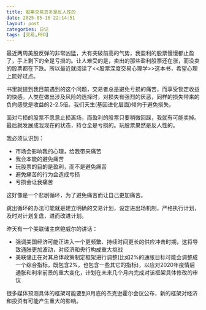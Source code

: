 ```yaml
---
title: 股票交易真多是反人性的
date: 2025-05-16 22:14:51
layout: post
categories: 日记
tags: [交易,FED]
---
```


最近两周美股反弹的非常凶猛，大有突破前高的气势，我盈利的股票慢慢都止盈了，手上剩下的全是亏损的。让人难受的是，卖出的那些盈利股票还在涨，而没卖的股票都在下跌。所以最近就阅读了<<股票深度交易心理学>>这本书，希望心理上能好过点。

书里就提到我目前遇到的这个问题，交易者总是避免亏损的痛苦，而享受锁定收益的快感。人类在做出涉及风险的选择时，对损失有强烈的厌恶，同样的损失带来的负向感觉是收益的2-2.5倍。我们天生(基因进化层面)倾向于避免损失。

面对亏损的股票不愿意止损离场，而盈利的股票只要稍微回踩，我就有可能卖掉。最后就发展成我现在的状态，持仓全是亏损的。玩股票果然是反人性的。

我必须认识到：

- 市场会影响我的心理，给我带来痛苦
- 我会本能的避免痛苦
- 玩股票的目的是盈利，而不是避免痛苦
- 避免痛苦的行为会造成亏损
- 亏损会让我痛苦

这好像是一个悲剧循环，为了避免痛苦而让自己更加痛苦。

跳出循环的办法可能就是建立明确的交易计划，设定进出场机制，严格执行计划，及时对计划复盘，进而改进计划。

昨天有一个美联储主席鲍威尔的讲话：

- 强调美国经济可能正进入一个更频繁、持续时间更长的供应冲击时期，这将导致通胀更加波动，对经济和央行构成重大挑战
- 美联储正在对其总体政策制定框架进行调整(比如2%的通胀目标可能会调整成一个综合指标，既包含2%，也包含一些其它的指标)，以应对2020年疫情后通胀和利率前景的重大变化，计划在未来几个月内完成对该框架具体修改的审议
  
很多媒体预测具体的框架可能要到8月底的杰克逊霍尔会议公布，新的框架对经济和投资有可能产生重大的影响。

